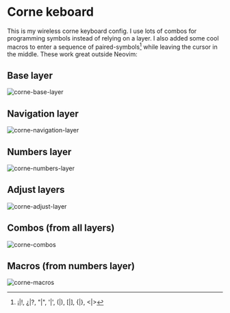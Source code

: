 # Corne keboard

This is my wireless corne keyboard config. I use lots of combos for programming symbols
instead of relying on a layer. I also added some cool macros to enter a sequence of paired-symbols[^*]
while leaving the cursor in the middle. These work great outside Neovim:

[^*]: ¡|!, ¿|?, "|", '|', (|), [|], {|}, <|>

## Base layer

![corne-base-layer](https://github.com/vricop/zmk-config/assets/3494708/cf1b6e1e-93ba-4e82-9761-40ce98779055)

## Navigation layer

![corne-navigation-layer](https://github.com/vricop/zmk-config/assets/3494708/4cac7089-2c7f-40fc-8674-0f9cb5c3d738)

## Numbers layer

![corne-numbers-layer](https://github.com/vricop/zmk-config/assets/3494708/36960e1b-3dec-4349-96d9-4d6aefcc085e)

## Adjust layers

![corne-adjust-layer](https://github.com/vricop/zmk-config/assets/3494708/86d9f90d-4b2a-4394-8ac7-610f23ccff2e)

## Combos (from all layers)

![corne-combos](https://github.com/vricop/zmk-config/assets/3494708/84ade0cd-836d-44c4-aa8d-4b6fd639c650)

## Macros (from numbers layer)

![corne-macros](https://github.com/vricop/zmk-config/assets/3494708/12be9a51-6362-49fb-997c-dc98fa235c25)


